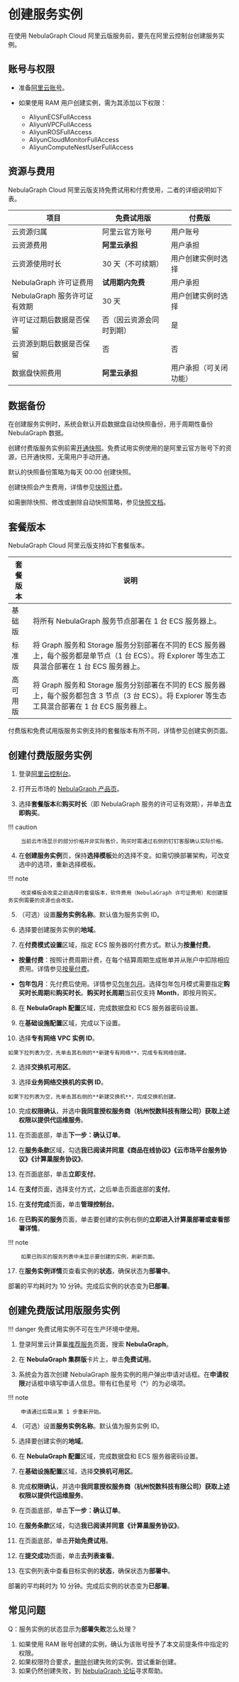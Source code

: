 # 创建服务实例

在使用 NebulaGraph Cloud 阿里云版服务前，要先在阿里云控制台创建服务实例。

## 账号与权限

- 准备[阿里云账号](http://c.nxw.so/bC0B2 "https://help.aliyun.com/document_detail/324606.html")。
- 如果使用 RAM 用户创建实例，需为其添加以下权限：

  - AliyunECSFullAccess
  - AliyunVPCFullAccess
  - AliyunROSFullAccess
  - AliyunCloudMonitorFullAccess
  - AliyunComputeNestUserFullAccess

## 资源与费用

NebulaGraph Cloud 阿里云版支持免费试用和付费使用，二者的详细说明如下表。

| 项目 | 免费试用版 | 付费版 |
| - | - | - |
| 云资源归属 | 阿里云官方账号 | 用户账号 |
| 云资源费用 | **阿里云承担** | 用户承担 |
| 云资源使用时长 | 30 天（不可续期） | 用户创建实例时选择 |
| NebulaGraph 许可证费用 | **试用期内免费** | 用户承担 |
| NebulaGraph 服务许可证有效期 | 30 天 | 用户创建实例时选择 |
| 许可证过期后数据是否保留 | 否（因云资源会同时到期） | 是 |
| 云资源到期后数据是否保留 | 否 | 否 |
| 数据盘快照费用 | **阿里云承担** | 用户承担（可关闭功能） |

## 数据备份

在创建服务实例时，系统会默认开启数据盘自动快照备份，用于周期性备份 NebulaGraph 数据。

创建付费版服务实例前需[开通快照](https://help.aliyun.com/document_detail/108381.html)。免费试用实例使用的是阿里云官方账号下的资源，已开通快照，无需用户手动开通。

默认的快照备份策略为每天 00:00 创建快照。

创建快照会产生费用，详情参见[快照计费](https://help.aliyun.com/document_detail/56159.htm)。

如需删除快照、修改或删除自动快照策略，参见[快照文档](https://help.aliyun.com/document_detail/108376.html)。

## 套餐版本

NebulaGraph Cloud 阿里云版支持如下套餐版本。

| 套餐版本 | 说明 |
| - | - |
| 基础版 | 将所有 NebulaGraph 服务节点部署在 1 台 ECS 服务器上。 |
| 标准版 | 将 Graph 服务和 Storage 服务分别部署在不同的 ECS 服务器上，每个服务都是单节点（1 台 ECS）。将 Explorer 等生态工具混合部署在 1 台 ECS 服务器上。 |
| 高可用版 |  将 Graph 服务和 Storage 服务分别部署在不同的 ECS 服务器上，每个服务都包含 3 节点（3 台 ECS）。将 Explorer 等生态工具混合部署在 1 台 ECS 服务器上。 |

付费版和免费试用版服务实例支持的套餐版本有所不同，详情参见创建实例页面。

## 创建付费版服务实例

1. 登录[阿里云控制台](https://home.console.aliyun.com/home/dashboard/ProductAndService)。

2. 打开云市场的 [NebulaGraph 产品页](https://market.aliyun.com/products/56024006/cmgj00059955.html?#sku=yuncode5395500004)。

3. 选择**套餐版本**和**购买时长**（即 NebulaGraph 服务的许可证有效期），并单击**立即购买**。

  !!! caution

        当前云市场显示的部分价格并非实际售价，购买时需通过右侧的钉钉客服确认实际价格。

4. 在**创建服务实例**页，保持**选择模板**处的选择不变。如需切换部署架构，可改变选中的选项，重新选择模板。

  !!! note

        改变模板会改变之前选择的套餐版本，软件费用（NebulaGraph 许可证费用）和创建服务实例需要的资源也会改变。

5. （可选）设置**服务实例名称**。默认值为服务实例 ID。

6. 选择要创建服务实例的**地域**。

7. 在**付费模式设置**区域，指定 ECS 服务器的付费方式。默认为**按量付费**。

  - **按量付费**：按照计费周期计费，在每个结算周期生成账单并从账户中扣除相应费用。详情参见[按量付费](https://help.aliyun.com/document_detail/40653.html)。

  - **包年包月**：先付费后使用。详情参见[包年包月](https://help.aliyun.com/document_detail/56220.html)。选择包年包月模式需要指定**购买时长周期**和**购买时长**。**购买时长周期**当前仅支持 **Month**，即按月购买。

8. 在 **NebulaGraph 配置**区域，完成数据盘和 ECS 服务器密码设置。
  
9. 在**基础设施配置**区域，完成以下设置。

  1. 选择**专有网络 VPC 实例 ID**。

    如果下拉列表为空，先单击其右侧的**新建专有网络**，完成专有网络创建。

  2. 选择**交换机可用区**。

  3. 选择**业务网络交换机的实例 ID**。

    如果下拉列表为空，先单击其右侧的**新建交换机**，完成交换机创建。

10. 完成**权限确认**，并选中**我同意授权服务商（杭州悦数科技有限公司）获取上述权限以提供代运维服务**。

11. 在页面底部，单击**下一步：确认订单**。

12. 在**服务条款**区域，勾选**我已阅读并同意《商品在线协议》《云市场平台服务协议》《计算巢服务协议》**。

13. 在页面底部，单击**立即支付**。

14. 在**支付**页面，选择支付方式，之后单击页面底部的**支付**。

15. 在**支付完成**页面，单击**管理控制台**。

16. 在**已购买的服务**页面，单击要创建的实例右侧的**立即进入计算巢部署或查看部署详情**。

  !!! note

        如果已购买的服务列表中未显示要创建的实例，刷新页面。

17. 在**服务实例详情**页查看实例的**状态**，确保状态为**部署中**。

  部署的平均耗时为 10 分钟。完成后实例的状态变为**已部署**。

## 创建免费版试用版服务实例

!!! danger
    免费试用实例不可在生产环境中使用。

1. 登录阿里云计算巢[推荐服务](http://c.nxw.so/bC0C0 "https://computenest.console.aliyun.com/user/cn-hangzhou/recommendService")页面，搜索 **NebulaGraph**。

2. 在 **NebulaGraph 集群版**卡片上，单击**免费试用**。

3. 系统会为首次创建 NebulaGraph 服务实例的用户弹出申请对话框。在**申请权限**对话框中填写申请人信息。带有红色星号（*）的为必填项。

  !!! note
  
        申请通过后需从第 1 步重新开始。

4. （可选）设置**服务实例名称**。默认值为服务实例 ID。

5. 选择要创建实例的**地域**。

6. 在 **NebulaGraph 配置**区域，完成数据盘和 ECS 服务器密码设置。
  
7. 在**基础设施配置**区域，选择**交换机可用区**。

8. 完成**权限确认**，并选中**我同意授权服务商（杭州悦数科技有限公司）获取上述权限以提供代运维服务**。

9. 在页面底部，单击**下一步：确认订单**。

10. 在**服务条款**区域，勾选**我已阅读并同意《计算巢服务协议》**。

11. 在页面底部，单击**开始免费试用**。

12. 在**提交成功**页面，单击**去列表查看**。

13. 在实例列表中查看目标实例的**状态**，确保状态为**部署中**。

  部署的平均耗时为 10 分钟。完成后实例的状态变为**已部署**。

## 常见问题

Q：服务实例的状态显示为**部署失败**怎么处理？

1. 如果使用 RAM 账号创建的实例，确认为该账号授予了本文前提条件中指定的权限。
2. 如果权限符合要求，[删除](https://help.aliyun.com/document_detail/290837.html)创建失败的实例，尝试重新创建。
3. 如果仍然创建失败，到 [NebulaGraph 论坛](https://discuss.nebula-graph.com.cn/)寻求帮助。
